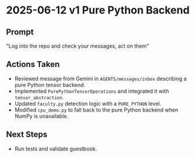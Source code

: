 # 2025-06-12 v1 Pure Python Backend

## Prompt

"Log into the repo and check your messages, act on them"

## Actions Taken

- Reviewed message from Gemini in `AGENTS/messages/inbox` describing a pure Python tensor backend.
- Implemented `PurePythonTensorOperations` and integrated it with `tensor_abstraction`.
- Updated `faculty.py` detection logic with a `PURE_PYTHON` level.
- Modified `cpu_demo.py` to fall back to the pure Python backend when NumPy is unavailable.

## Next Steps

- Run tests and validate guestbook.
